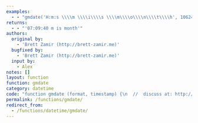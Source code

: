 ```yaml
---
examples:
  - - "gmdate('H:m:s \\\\m \\\\i\\\\s \\\\m\\\\o\\\\n\\\\t\\\\h', 1062402400); // Return will depend on your timezone"
returns:
  - - "'07:09:40 m is month'"
authors:
  original by:
    - 'Brett Zamir (http://brett-zamir.me)'
  bugfixed by:
    - 'Brett Zamir (http://brett-zamir.me)'
  input by:
    - Alex
notes: []
layout: function
function: gmdate
category: datetime
code: "function gmdate (format, timestamp) {\n  //  discuss at: http://phpjs.org/functions/gmdate/\n  // original by: Brett Zamir (http://brett-zamir.me)\n  //    input by: Alex\n  // bugfixed by: Brett Zamir (http://brett-zamir.me)\n  //  depends on: date\n  //   example 1: gmdate('H:m:s \\\\m \\\\i\\\\s \\\\m\\\\o\\\\n\\\\t\\\\h', 1062402400); // Return will depend on your timezone\n  //   returns 1: '07:09:40 m is month'\n\n  var dt = typeof timestamp === 'undefined' ? new Date() : // Not provided\n    typeof timestamp === 'object' ? new Date(timestamp) : // Javascript Date()\n    // UNIX timestamp (auto-convert to int)\n    new Date(timestamp * 1000)\n  timestamp = Date.parse(dt.toUTCString()\n    .slice(0, -4)) / 1000\n  return this.date(format, timestamp)\n}\n"
permalink: /functions/gmdate/
redirect_from:
  - /functions/datetime/gmdate/
---
```


<!-- WARNING! This file is auto generated by `npm run web:inject`, do not edit by hand -->
